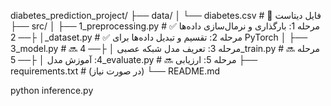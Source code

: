 diabetes_prediction_project/
├── data/
│ └── diabetes.csv # 📄 فایل دیتاست
├── src/
│ ├── 1_preprocessing.py # ✅ مرحله 1: بارگذاری و نرمال‌سازی داده‌ها
│ ├── 2_dataset.py # ✅ مرحله 2: تقسیم و تبدیل داده‌ها برای PyTorch
│ ├── 3_model.py # 🔜 مرحله 3: تعریف مدل شبکه عصبی
│ ├── 4_train.py # 🔜 مرحله 4: آموزش مدل
│ ├── 5_evaluate.py # 🔜 مرحله 5: ارزیابی
├── requirements.txt # (در صورت نیاز)
└── README.md

python inference.py
